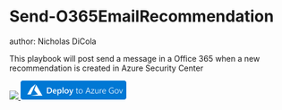 # Send-O365EmailRecommendation
author: Nicholas DiCola

This playbook will post send a message in a Office 365 when a new recommendation is created in Azure Security Center

<a href="https://portal.azure.com/#create/Microsoft.Template/uri/https%3A%2F%2Fraw.githubusercontent.com%2FAzure%2FAzure%2FAzure-Security-Center%2Fmaster%2FWorkflow%20automation%2FSend-O365EmailRecommendation%2Fazuredeploy.json" target="_blank">
    <img src="https://aka.ms/deploytoazurebutton""/>
</a>
<a href="https://portal.azure.us/#create/Microsoft.Template/uri/https%3A%2F%2Fraw.githubusercontent.com%2FAzure%2FAzure%2FAzure-Security-Center%2Fmaster%2FWorkflow%20automation%2FSend-O365EmailRecommendation%2Fazuredeploy.json" target="_blank">
<img src="https://raw.githubusercontent.com/Azure/azure-quickstart-templates/master/1-CONTRIBUTION-GUIDE/images/deploytoazuregov.png"/>
</a>

